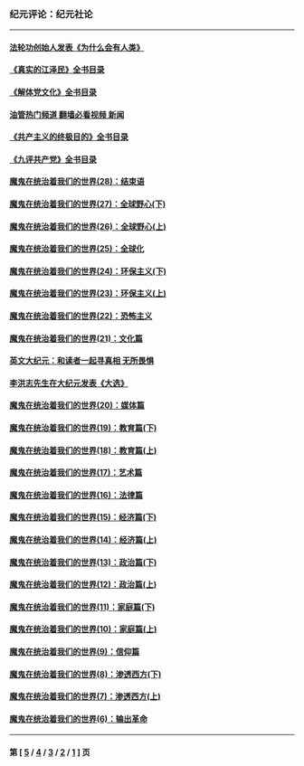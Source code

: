 ### 纪元评论：纪元社论
---
#### [法轮功创始人发表《为什么会有人类》](../../pages/nsc422/n13912117.md?02250330) 
#### [《真实的江泽民》全书目录](../../pages/nsc422/n13721399.md?02250330) 
#### [《解体党文化》全书目录](../../pages/nsc422/n13721157.md?02250330) 
#### [油管热门频道 翻墙必看视频 新闻](ok?02250330)
#### [《共产主义的终极目的》全书目录](../../pages/nsc422/n13721048.md?02250330) 
#### [《九评共产党》全书目录](../../pages/nsc422/n13708085.md?02250330) 
#### [魔鬼在统治着我们的世界(28)：结束语](../../pages/nsc422/n10936246.md?02250330) 
#### [魔鬼在统治着我们的世界(27)：全球野心(下)](../../pages/nsc422/n10928319.md?02250330) 
#### [魔鬼在统治着我们的世界(26)：全球野心(上)](../../pages/nsc422/n10900318.md?02250330) 
#### [魔鬼在统治着我们的世界(25)：全球化](../../pages/nsc422/n10788205.md?02250330) 
#### [魔鬼在统治着我们的世界(24)：环保主义(下)](../../pages/nsc422/n10695307.md?02250330) 
#### [魔鬼在统治着我们的世界(23)：环保主义(上)](../../pages/nsc422/n10688613.md?02250330) 
#### [魔鬼在统治着我们的世界(22)：恐怖主义](../../pages/nsc422/n10614727.md?02250330) 
#### [魔鬼在统治着我们的世界(21)：文化篇](../../pages/nsc422/n10597706.md?02250330) 
#### [英文大纪元：和读者一起寻真相 无所畏惧](../../pages/nsc422/n12542027.md?02250330) 
#### [李洪志先生在大纪元发表《大选》](../../pages/nsc422/n12534746.md?02250330) 
#### [魔鬼在统治着我们的世界(20)：媒体篇](../../pages/nsc422/n10586579.md?02250330) 
#### [魔鬼在统治着我们的世界(19)：教育篇(下)](../../pages/nsc422/n10564808.md?02250330) 
#### [魔鬼在统治着我们的世界(18)：教育篇(上)](../../pages/nsc422/n10526970.md?02250330) 
#### [魔鬼在统治着我们的世界(17)：艺术篇](../../pages/nsc422/n10499093.md?02250330) 
#### [魔鬼在统治着我们的世界(16)：法律篇](../../pages/nsc422/n10485969.md?02250330) 
#### [魔鬼在统治着我们的世界(15)：经济篇(下)](../../pages/nsc422/n10469975.md?02250330) 
#### [魔鬼在统治着我们的世界(14)：经济篇(上)](../../pages/nsc422/n10457370.md?02250330) 
#### [魔鬼在统治着我们的世界(13)：政治篇(下)](../../pages/nsc422/n10448270.md?02250330) 
#### [魔鬼在统治着我们的世界(12)：政治篇(上)](../../pages/nsc422/n10444576.md?02250330) 
#### [魔鬼在统治着我们的世界(11)：家庭篇(下)](../../pages/nsc422/n10440961.md?02250330) 
#### [魔鬼在统治着我们的世界(10)：家庭篇(上)](../../pages/nsc422/n10435448.md?02250330) 
#### [魔鬼在统治着我们的世界(9)：信仰篇](../../pages/nsc422/n10432159.md?02250330) 
#### [魔鬼在统治着我们的世界(8)：渗透西方(下)](../../pages/nsc422/n10429603.md?02250330) 
#### [魔鬼在统治着我们的世界(7)：渗透西方(上)](../../pages/nsc422/n10426013.md?02250330) 
#### [魔鬼在统治着我们的世界(6)：输出革命](../../pages/nsc422/n10421536.md?02250330) 

---
#### 第 [ [5](./5.md?02250330) / [4](./4.md?02250330) / [3](./3.md?02250330) / [2](./2.md?02250330) / [1](./1.md?02250330) ] 页
